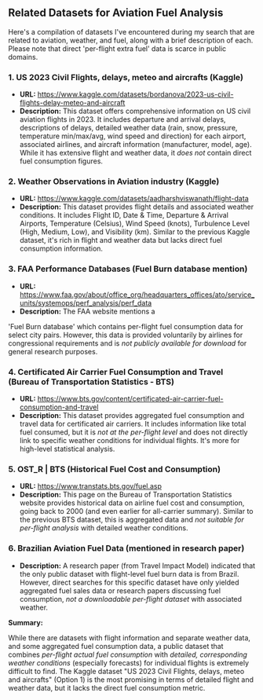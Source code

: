 ## Related Datasets for Aviation Fuel Analysis

Here's a compilation of datasets I've encountered during my search that are related to aviation, weather, and fuel, along with a brief description of each. Please note that direct 'per-flight extra fuel' data is scarce in public domains.

### 1. US 2023 Civil Flights, delays, meteo and aircrafts (Kaggle)
*   **URL:** https://www.kaggle.com/datasets/bordanova/2023-us-civil-flights-delay-meteo-and-aircraft
*   **Description:** This dataset offers comprehensive information on US civil aviation flights in 2023. It includes departure and arrival delays, descriptions of delays, detailed weather data (rain, snow, pressure, temperature min/max/avg, wind speed and direction) for each airport, associated airlines, and aircraft information (manufacturer, model, age). While it has extensive flight and weather data, it *does not* contain direct fuel consumption figures.

### 2. Weather Observations in Aviation industry (Kaggle)
*   **URL:** https://www.kaggle.com/datasets/aadharshviswanath/flight-data
*   **Description:** This dataset provides flight details and associated weather conditions. It includes Flight ID, Date & Time, Departure & Arrival Airports, Temperature (Celsius), Wind Speed (knots), Turbulence Level (High, Medium, Low), and Visibility (km). Similar to the previous Kaggle dataset, it's rich in flight and weather data but lacks direct fuel consumption information.

### 3. FAA Performance Databases (Fuel Burn database mention)
*   **URL:** https://www.faa.gov/about/office_org/headquarters_offices/ato/service_units/systemops/perf_analysis/perf_data
*   **Description:** The FAA website mentions a 



'Fuel Burn database' which contains per-flight fuel consumption data for select city pairs. However, this data is provided voluntarily by airlines for congressional requirements and is *not publicly available for download* for general research purposes.

### 4. Certificated Air Carrier Fuel Consumption and Travel (Bureau of Transportation Statistics - BTS)
*   **URL:** https://www.bts.gov/content/certificated-air-carrier-fuel-consumption-and-travel
*   **Description:** This dataset provides aggregated fuel consumption and travel data for certificated air carriers. It includes information like total fuel consumed, but it is *not at the per-flight level* and does not directly link to specific weather conditions for individual flights. It's more for high-level statistical analysis.

### 5. OST_R | BTS (Historical Fuel Cost and Consumption)
*   **URL:** https://www.transtats.bts.gov/fuel.asp
*   **Description:** This page on the Bureau of Transportation Statistics website provides historical data on airline fuel cost and consumption, going back to 2000 (and even earlier for all-carrier summary). Similar to the previous BTS dataset, this is aggregated data and *not suitable for per-flight analysis* with detailed weather conditions.

### 6. Brazilian Aviation Fuel Data (mentioned in research paper)
*   **Description:** A research paper (from Travel Impact Model) indicated that the only public dataset with flight-level fuel burn data is from Brazil. However, direct searches for this specific dataset have only yielded aggregated fuel sales data or research papers discussing fuel consumption, *not a downloadable per-flight dataset* with associated weather.

**Summary:**

While there are datasets with flight information and separate weather data, and some aggregated fuel consumption data, a public dataset that combines *per-flight actual fuel consumption* with *detailed, corresponding weather conditions* (especially forecasts) for individual flights is extremely difficult to find. The Kaggle dataset "US 2023 Civil Flights, delays, meteo and aircrafts" (Option 1) is the most promising in terms of detailed flight and weather data, but it lacks the direct fuel consumption metric.

